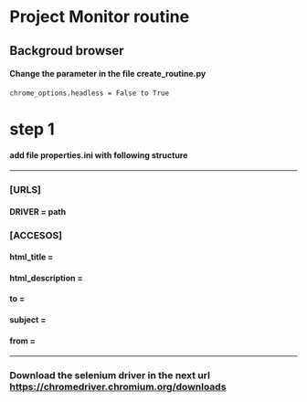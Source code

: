 # Project Monitor routine

## Backgroud browser

#### Change the parameter in the file create_routine.py 

```chrome_options.headless = False to True```


# step 1

#### add file properties.ini with following structure

---------------------------------------------------------

### [URLS]
#### DRIVER = path


### [ACCESOS]


#### html_title = 
#### html_description = 
#### to = 
#### subject = 
#### from = 

----------------------------------------------------------

### Download the selenium driver in the next url https://chromedriver.chromium.org/downloads

